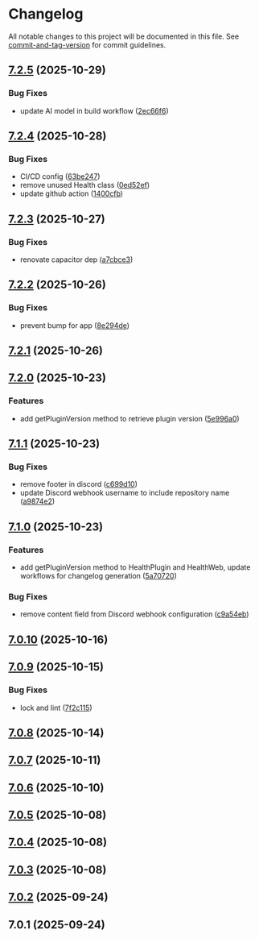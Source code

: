 # Changelog

All notable changes to this project will be documented in this file. See [commit-and-tag-version](https://github.com/absolute-version/commit-and-tag-version) for commit guidelines.

## [7.2.5](https://github.com/Cap-go/capacitor-health/compare/7.2.4...7.2.5) (2025-10-29)


### Bug Fixes

* update AI model in build workflow ([2ec66f6](https://github.com/Cap-go/capacitor-health/commit/2ec66f64d9f5ed3e239680e44d876957c5b32839))

## [7.2.4](https://github.com/Cap-go/capacitor-health/compare/7.2.3...7.2.4) (2025-10-28)


### Bug Fixes

* CI/CD config ([63be247](https://github.com/Cap-go/capacitor-health/commit/63be2475647ceab2a9d5ac2f019b9aa74b001bbd))
* remove unused Health class ([0ed52ef](https://github.com/Cap-go/capacitor-health/commit/0ed52ef0496417a684e7609f729d2a561a62d707))
* update github action ([1400cfb](https://github.com/Cap-go/capacitor-health/commit/1400cfb1f37507e80a9a6064cf43143c68680fa0))

## [7.2.3](https://github.com/Cap-go/capacitor-health/compare/7.2.2...7.2.3) (2025-10-27)


### Bug Fixes

* renovate capacitor dep ([a7cbce3](https://github.com/Cap-go/capacitor-health/commit/a7cbce3d1fca64ce6ad4f6ae1a8e010e4d97ab7a))

## [7.2.2](https://github.com/Cap-go/capacitor-health/compare/7.2.1...7.2.2) (2025-10-26)


### Bug Fixes

* prevent bump for app ([8e294de](https://github.com/Cap-go/capacitor-health/commit/8e294de25b09f09deb6f44b760eab07cc2e8ef10))

## [7.2.1](https://github.com/Cap-go/capacitor-health/compare/7.2.0...7.2.1) (2025-10-26)

## [7.2.0](https://github.com/Cap-go/capacitor-health/compare/7.1.1...7.2.0) (2025-10-23)


### Features

* add getPluginVersion method to retrieve plugin version ([5e996a0](https://github.com/Cap-go/capacitor-health/commit/5e996a0bfa64305b50c7801dcaee970d49cdcd44))

## [7.1.1](https://github.com/Cap-go/capacitor-health/compare/7.1.0...7.1.1) (2025-10-23)


### Bug Fixes

* remove footer in discord ([c699d10](https://github.com/Cap-go/capacitor-health/commit/c699d10a6065e67f029871bcc9fda0e52e9b83d6))
* update Discord webhook username to include repository name ([a9874e2](https://github.com/Cap-go/capacitor-health/commit/a9874e2263027321c0dd8c152e25e1301492be01))

## [7.1.0](https://github.com/Cap-go/capacitor-health/compare/7.0.10...7.1.0) (2025-10-23)


### Features

* add getPluginVersion method to HealthPlugin and HealthWeb, update workflows for changelog generation ([5a70720](https://github.com/Cap-go/capacitor-health/commit/5a7072006116b8daed5ef77e923d19c9f383acf2))


### Bug Fixes

* remove content field from Discord webhook configuration ([c9a54eb](https://github.com/Cap-go/capacitor-health/commit/c9a54eb9ba458f15af05b51dc81eb193acba4091))

## [7.0.10](https://github.com/Cap-go/capacitor-health/compare/7.0.9...7.0.10) (2025-10-16)

## [7.0.9](https://github.com/Cap-go/capacitor-health/compare/7.0.8...7.0.9) (2025-10-15)


### Bug Fixes

* lock and lint ([7f2c115](https://github.com/Cap-go/capacitor-health/commit/7f2c11581d2773d6f626445351c88c361ddd08df))

## [7.0.8](https://github.com/Cap-go/capacitor-health/compare/7.0.7...7.0.8) (2025-10-14)

## [7.0.7](https://github.com/Cap-go/capacitor-health/compare/7.0.6...7.0.7) (2025-10-11)

## [7.0.6](https://github.com/Cap-go/capacitor-health/compare/7.0.5...7.0.6) (2025-10-10)

## [7.0.5](https://github.com/Cap-go/capacitor-health/compare/7.0.4...7.0.5) (2025-10-08)

## [7.0.4](https://github.com/Cap-go/capacitor-health/compare/7.0.3...7.0.4) (2025-10-08)

## [7.0.3](https://github.com/Cap-go/capacitor-health/compare/7.0.2...7.0.3) (2025-10-08)

## [7.0.2](https://github.com/Cap-go/capacitor-health/compare/7.0.1...7.0.2) (2025-09-24)

## 7.0.1 (2025-09-24)
